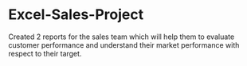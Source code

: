 # Excel-Sales-Project
Created 2 reports for the sales team which will help them to evaluate customer performance and understand their market performance with respect to their target.
